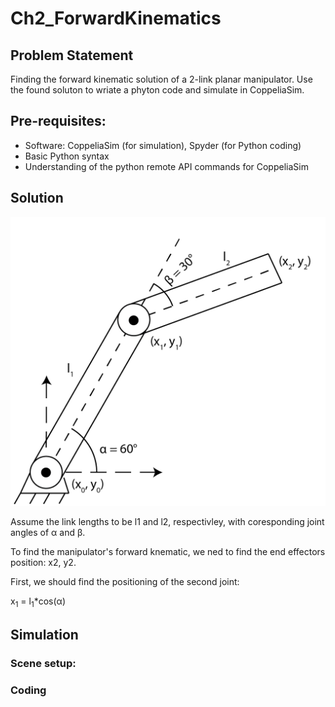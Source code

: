 # Ch2_ForwardKinematics

## Problem Statement

Finding the forward kinematic solution of a 2-link planar manipulator. Use the found soluton to wriate a phyton code and simulate in CoppeliaSim.

## Pre-requisites:

- Software: CoppeliaSim (for simulation), Spyder (for Python coding)
- Basic Python syntax
- Understanding of the python remote API commands for CoppeliaSim

## Solution

![2 link planar manipulator](https://github.com/ClemsonFall2021ME8930IntroRobotics-HRI/Ch2_ForwardKinematics/blob/main/Figure%202.15%20-%20Simulation%20-%20DH%20Examples-09.png)

Assume the link lengths to be l1 and l2, respectivley, with coresponding joint angles of &alpha; and &beta;.

To find the manipulator's forward knematic, we ned to find the end effectors position: x2, y2.

First, we should find the positioning of the second joint:

x<sub>1</sub> = l<sub>1</sub>\*cos(&alpha;)

## Simulation

### Scene setup:

### Coding



